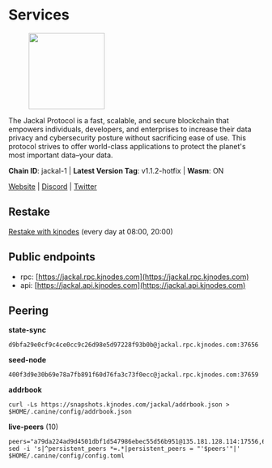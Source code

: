 # Services

<figure><img src="https://raw.githubusercontent.com/kj89/testnet_manuals/main/pingpub/logos/jackal.png" width="150" alt=""><figcaption></figcaption></figure>

The Jackal Protocol is a fast, scalable, and secure blockchain that empowers  individuals, developers, and enterprises to increase their data privacy and  cybersecurity posture without sacrificing ease of use. This protocol strives  to offer world-class applications to protect the planet's most important data–your data.

**Chain ID**: jackal-1 | **Latest Version Tag**: v1.1.2-hotfix | **Wasm**: ON

[Website](https://jackalprotocol.com) | [Discord](https://discord.com/invite/5GKym3p6rj) | [Twitter](https://twitter.com/Jackal_Protocol)

## Restake

[Restake with kjnodes](https://restake.app/jackal/jklvaloper1tr3wm3mdkz0tda6t7vavqnn7fe2g4un0f67xmt) (every day at 08:00, 20:00)
## Public endpoints

* rpc: [https://jackal.rpc.kjnodes.com](https://jackal.rpc.kjnodes.com)
* api: [https://jackal.api.kjnodes.com](https://jackal.api.kjnodes.com)

## Peering

**state-sync**

```
d9bfa29e0cf9c4ce0cc9c26d98e5d97228f93b0b@jackal.rpc.kjnodes.com:37656
```

**seed-node**

```
400f3d9e30b69e78a7fb891f60d76fa3c73f0ecc@jackal.rpc.kjnodes.com:37659
```

**addrbook**
```
curl -Ls https://snapshots.kjnodes.com/jackal/addrbook.json > $HOME/.canine/config/addrbook.json
```

**live-peers** (10)
```
peers="a79da224ad9d4501dbf1d547986ebec55d56b951@135.181.128.114:17556,68205c025ec65bf4d4183691d19d15b0a72221ec@65.108.42.185:26656,fc905fe58d36875a833202ce53759d0ae6c11435@141.95.65.26:48656,d9bfa29e0cf9c4ce0cc9c26d98e5d97228f93b0b@65.109.88.38:37656,2747cd770717937021e66d3da8b730c666d74ae6@65.109.93.152:36156,0985977a794b298e7ef990fe344d572c60c453b1@172.105.72.158:26656,1f30e644ddd8edf310cbd9be4ac07b604eed581e@66.85.143.242:26676,a2afb42b65da7013eca54778ce01dfb877c2a82a@154.12.227.132:37656,4398bd773ac885b7365de3604eb487be10c54563@185.16.38.210:26906,2a55d2e6cc5fa2dda8a484ab7d00f77f076d237f@141.95.47.216:26656"
sed -i 's|^persistent_peers *=.*|persistent_peers = "'$peers'"|' $HOME/.canine/config/config.toml
```
